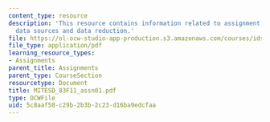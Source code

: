 ```yaml
---
content_type: resource
description: 'This resource contains information related to assignment 1: observations,
  data sources and data reduction.'
file: https://ol-ocw-studio-app-production.s3.amazonaws.com/courses/ids-900-doctoral-seminar-in-engineering-systems-fall-2011/5c8aaf58c29b2b3b2c23d16ba9edcfaa_MITESD_83F11_assn01.pdf
file_type: application/pdf
learning_resource_types:
- Assignments
parent_title: Assignments
parent_type: CourseSection
resourcetype: Document
title: MITESD_83F11_assn01.pdf
type: OCWFile
uid: 5c8aaf58-c29b-2b3b-2c23-d16ba9edcfaa
---
```

